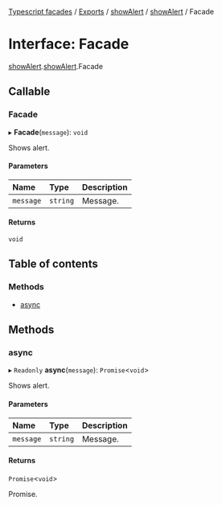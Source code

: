 [Typescript facades](../index.md) / [Exports](../modules.md) / [showAlert](../modules/showAlert.md) / [showAlert](../modules/showAlert.showAlert-1.md) / Facade

# Interface: Facade

[showAlert](../modules/showAlert.md).[showAlert](../modules/showAlert.showAlert-1.md).Facade

## Callable

### Facade

▸ **Facade**(`message`): `void`

Shows alert.

#### Parameters

| Name | Type | Description |
| :------ | :------ | :------ |
| `message` | `string` | Message. |

#### Returns

`void`

## Table of contents

### Methods

- [async](showAlert.showAlert-1.Facade.md#async)

## Methods

### async

▸ `Readonly` **async**(`message`): `Promise`<`void`\>

Shows alert.

#### Parameters

| Name | Type | Description |
| :------ | :------ | :------ |
| `message` | `string` | Message. |

#### Returns

`Promise`<`void`\>

Promise.
